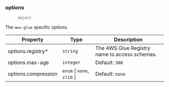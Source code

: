 ### options

> `object`

The `aws-glue` specific options.

| Property | Type | Description |
| -- | -- | -- |
| options.registry\* |  `string` |  The AWS Glue Registry name to access schemas. | 
| options.max-age |  `integer` | Default: `300` |  Configures the time to live in `seconds` for the schema information retrieved against the latest version. The default is 300 seconds or 5 minutes. | 
| options.compression |  `enum` [ `none`, `zlib` ] | Default: `none` |  Configures the compression level for the message payloads that are serialized by the models configured in this catalog. | 
